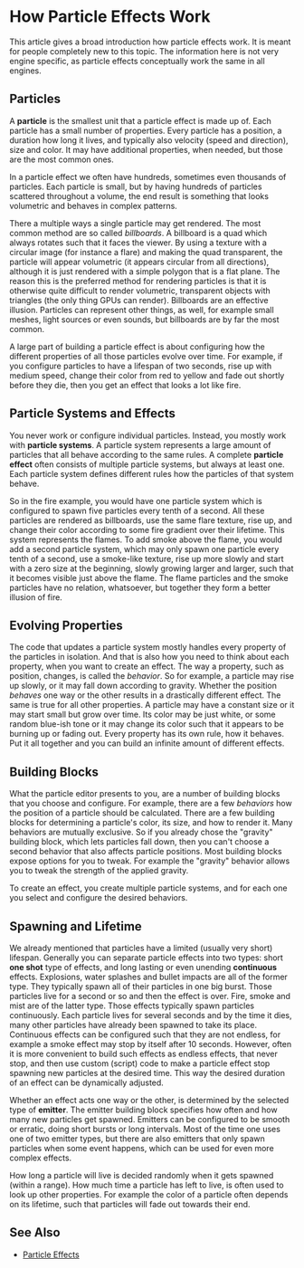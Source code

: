 # How Particle Effects Work

This article gives a broad introduction how particle effects work. It is meant for people completely new to this topic. The information here is not very engine specific, as particle effects conceptually work the same in all engines.

## Particles

A **particle** is the smallest unit that a particle effect is made up of. Each particle has a small number of properties. Every particle has a position, a duration how long it lives, and typically also velocity (speed and direction), size and color. It may have additional properties, when needed, but those are the most common ones.

In a particle effect we often have hundreds, sometimes even thousands of particles. Each particle is small, but by having hundreds of particles scattered throughout a volume, the end result is something that looks volumetric and behaves in complex patterns.

There a multiple ways a single particle may get rendered. The most common method are so called *billboards*. A billboard is a quad which always rotates such that it faces the viewer. By using a texture with a circular image (for instance a flare) and making the quad transparent, the particle will appear volumetric (it appears circular from all directions), although it is just rendered with a simple polygon that is a flat plane. The reason this is the preferred method for rendering particles is that it is otherwise quite difficult to render volumetric, transparent objects with triangles (the only thing GPUs can render). Billboards are an effective illusion.
Particles can represent other things, as well, for example small meshes, light sources or even sounds, but billboards are by far the most common.

A large part of building a particle effect is about configuring how the different properties of all those particles evolve over time. For example, if you configure particles to have a lifespan of two seconds, rise up with medium speed, change their color from red to yellow and fade out shortly before they die, then you get an effect that looks a lot like fire.

## Particle Systems and Effects

You never work or configure individual particles. Instead, you mostly work with **particle systems**. A particle system represents a large amount of particles that all behave according to the same rules. A complete **particle effect** often consists of multiple particle systems, but always at least one. Each particle system defines different rules how the particles of that system behave.

So in the fire example, you would have one particle system which is configured to spawn five particles every tenth of a second. All these particles are rendered as billboards, use the same flare texture, rise up, and change their color according to some fire gradient over their lifetime. This system represents the flames.
To add smoke above the flame, you would add a second particle system, which may only spawn one particle every tenth of a second, use a smoke-like texture, rise up more slowly and start with a zero size at the beginning, slowly growing larger and larger, such that it becomes visible just above the flame.
The flame particles and the smoke particles have no relation, whatsoever, but together they form a better illusion of fire.

## Evolving Properties

The code that updates a particle system mostly handles every property of the particles in isolation. And that is also how you need to think about each property, when you want to create an effect. The way a property, such as position, changes, is called the *behavior*. So for example, a particle may rise up slowly, or it may fall down according to gravity. Whether the position *behaves* one way or the other results in a drastically different effect. The same is true for all other properties. A particle may have a constant size or it may start small but grow over time. Its color may be just white, or some random blue-ish tone or it may change its color such that it appears to be burning up or fading out. Every property has its own rule, how it behaves. Put it all together and you can build an infinite amount of different effects.

## Building Blocks

What the particle editor presents to you, are a number of building blocks that you choose and configure. For example, there are a few *behaviors* how the position of a particle should be calculated. There are a few building blocks for determining a particle's color, its size, and how to render it. Many behaviors are mutually exclusive. So if you already chose the "gravity" building block, which lets particles fall down, then you can't choose a second behavior that also affects particle positions. Most building blocks expose options for you to tweak. For example the "gravity" behavior allows you to tweak the strength of the applied gravity.

To create an effect, you create multiple particle systems, and for each one you select and configure the desired behaviors.

## Spawning and Lifetime

We already mentioned that particles have a limited (usually very short) lifespan. Generally you can separate particle effects into two types: short **one shot** type of effects, and long lasting or even unending **continuous** effects. Explosions, water splashes and bullet impacts are all of the former type. They typically spawn all of their particles in one big burst. Those particles live for a second or so and then the effect is over. Fire, smoke and mist are of the latter type. Those effects typically spawn particles continuously. Each particle lives for several seconds and by the time it dies, many other particles have already been spawned to take its place. Continuous effects can be configured such that they are not endless, for example a smoke effect may stop by itself after 10 seconds. However, often it is more convenient to build such effects as endless effects, that never stop, and then use custom (script) code to make a particle effect stop spawning new particles at the desired time. This way the desired duration of an effect can be dynamically adjusted.

Whether an effect acts one way or the other, is determined by the selected type of **emitter**. The emitter building block specifies how often and how many new particles get spawned. Emitters can be configured to be smooth or erratic, doing short bursts or long intervals. Most of the time one uses one of two emitter types, but there are also emitters that only spawn particles when some event happens, which can be used for even more complex effects.

How long a particle will live is decided randomly when it gets spawned (within a range). How much time a particle has left to live, is often used to look up other properties. For example the color of a particle often depends on its lifetime, such that particles will fade out towards their end.

## See Also


* [Particle Effects](Particle-Effects.md)
